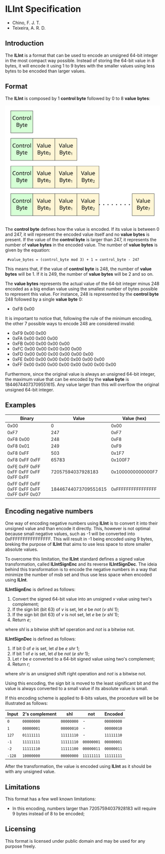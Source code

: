 # ILInt Specification

* Chino, F. J. T.
* Teixeira, A. R. D.

## Introduction

The **ILInt** is a format that can be used to encode an unsigned 64-bit integer in the
most compact way possible. Instead of storing the 64-bit value in 8 bytes, it will
encode it using 1 to 9 bytes with the smaller values using less bytes to be encoded
than larger values.

## Format

The **ILInt** is composed by 1 **control byte** followed by 0 to 8 **value bytes**:

![Format](format.svg) 

The **control byte** defines how the value is encoded. If its value is between 0 and 247,
it will represent the encoded value itself and no **value bytes** is present. If the
value of the **control byte** is larger than 247, it represents the number of
**value bytes** in the encoded value. The number of **value bytes** is given by the equation:

```
 #value_bytes = (control_byte mod 3) + 1 = control_byte - 247
```

This means that, if the value of **control byte** is 248, the number of **value bytes** will be 1. If it is 249, the number of **value bytes** will be 2 and so on. 

The **value bytes** represents the actual value of the 64-bit integer minus 248 encoded
as a big endian value using the smallest number of bytes possible to represent this
value. For instance, 248 is represented by the **control byte** 248 followed by a single 
**value byte** 0:

* 0xF8 0x00

It is important to notice that, following the rule of the minimum encoding, the other 7
possible ways to encode 248 are considered invalid:

* 0xF9 0x00 0x00
* 0xFA 0x00 0x00 0x00
* 0xFB 0x00 0x00 0x00 0x00
* 0xFC 0x00 0x00 0x00 0x00 0x00
* 0xFD 0x00 0x00 0x00 0x00 0x00 0x00
* 0xFE 0x00 0x00 0x00 0x00 0x00 0x00 0x00
* 0xFF 0x00 0x00 0x00 0x00 0x00 0x00 0x00 0x00

Furthermore, since the original value is always an unsigned 64-bit integer, the maximum
value that can be encoded by the **value byte** is 18446744073709551615. Any value larger
than this will overflow the original unsigned 64-bit integer.

## Examples

Binary | Value | Value (hex)
------ | ----- | -----------
0x00 | 0 | 0x00
0xF7 | 247 | 0xF7
0xF8 0x00 | 248 | 0xF8
0xF8 0x01 | 249 | 0xF9
0xF8 0xFF | 503 | 0x1F7
0xF8 0xFF 0xFF | 65783 | 0x100F7
0xFE 0xFF 0xFF 0xFF 0xFF 0xFF 0xFF 0xFF | 72057594037928183 | 0x1000000000000F7
0xFF 0xFF 0xFF 0xFF 0xFF 0xFF 0xFF 0xFF 0x07 | 18446744073709551615 | 0xFFFFFFFFFFFFFFFF

## Encoding negative numbers

One way of encoding negative numbers using **ILInt** is to convert it into their unsigned value
and than encode it directly. This, however is not optimal because small negative values, such as
-1 will be converted into 0xFFFFFFFFFFFFFFFF. This will result in -1 being encoded using 9 bytes,
breking the purpose of **ILInt** that aims to use less space to store smaller absolute values.

To overcome this limitation, the **ILInt** standard defines a signed value transformation, called
**ILIntSignEnc** and its reverse **ILIntSignDec**. The ideia behind this transformation is to encode
the negative numbers in a way that minimize the number of msb set and thus use less space when encoded
using **ILInt**.

**ILIntSignEnc** is defined as follows:

1. Convert the signed 64-bit value into an unsigned *v* value using two's complement;
2. If the sign bit (bit 63) of *v* is set, let *e* be *not*
   (*v* *shl* 1);
3. If the sign bit (bit 63) of *v* is not set, let *e* be (*v* *shl* 1);
4. Return *e*;

where *shl* is a bitwise shift lef operation and *not* is a bitwise not.

**ILIntSignDec** is defined as follows:

1. If bit 0 of *e* is set, let *d* be *e* *shr* 1;
2. If bit 1 of *e* is set, let *d* be *not* (*e* *shr* 1);
3. Let *r* be *e* converted to a 64-bit signed value using two's complement;
4. Return *r*;

where *shr* is an unsigned shift right operation and *not* is a bitwise not.

Using this encoding, the sign bit is moved to the least significant bit
and the value is always converted to a small value if its absolute value
is small.

If this encoding scheme is applied to 8-bits values, the procedure will be be illustrated as follows:

 Input | 2's complement | shl      | not      | Encoded
 ----- | -------------- | -------- | -------- | -------
 `0`     | `00000000`       | `00000000` | -        | `00000000`
 `1`     | `00000001`       | `00000010` | -        | `00000010`
 `127`   | `01111111`       | `11111110` | -        | `11111110`
 `-1`    | `11111111`       | `11111110` | `00000001` | `00000001`
 `-2`    | `11111110`       | `11111100` | `00000011` | `00000011`
 `-128`  | `10000000`       | `00000000` | `11111111` | `11111111`


After the transformation, the value is encoded using **ILInt** as it should be with any unsigned value.

## Limitations

This format has a few well known limitations:

* In this encoding, numbers larger than 72057594037928183 will require 9 bytes instead of 8 to be encoded;

## Licensing

This format is licensed under public domain and may be used for any purpose freely.
